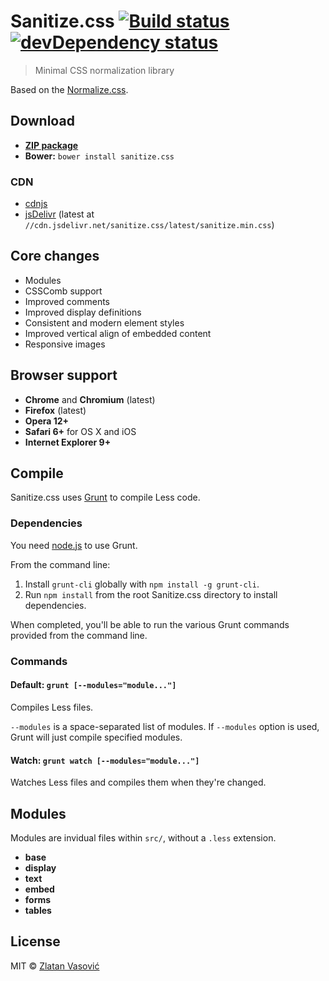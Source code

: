 # Sanitize.css [![Build status](https://travis-ci.org/ZDroid/sanitize.css.png?branch=master)](https://travis-ci.org/ZDroid/sanitize.css) [![devDependency status](https://david-dm.org/ZDroid/sanitize.css/dev-status.png?theme=shields.io)](https://david-dm.org/ZDroid/sanitize.css#info=devDependencies)

> Minimal CSS normalization library

Based on the [Normalize.css](https://github.com/necolas/normalize.css).

## Download

- [**ZIP package**](https://github.com/ZDroid/sanitize.css/archive/master.zip)
- **Bower:** `bower install sanitize.css`

### CDN

- [cdnjs](http://cdnjs.com/libraries/sanitize.css/)
- [jsDelivr](http://www.jsdelivr.com/#!sanitize.css) (latest at
`//cdn.jsdelivr.net/sanitize.css/latest/sanitize.min.css`)

## Core changes

- Modules
- CSSComb support
- Improved comments
- Improved display definitions
- Consistent and modern element styles
- Improved vertical align of embedded content
- Responsive images

## Browser support

- **Chrome** and **Chromium** (latest)
- **Firefox** (latest)
- **Opera 12+**
- **Safari 6+** for OS X and iOS
- **Internet Explorer 9+**

## Compile

Sanitize.css uses [Grunt](http://gruntjs.com) to compile Less code.

### Dependencies

You need [node.js](http://nodejs.org/download/) to use Grunt.

From the command line:

1. Install `grunt-cli` globally with `npm install -g grunt-cli`.
2. Run `npm install` from the root Sanitize.css directory to install
   dependencies.

When completed, you'll be able to run the various Grunt commands provided from
the command line.

### Commands

#### Default: `grunt [--modules="module..."]`

Compiles Less files.

`--modules` is a space-separated list of modules. If `--modules` option is
used, Grunt will just compile specified modules.

#### Watch: `grunt watch [--modules="module..."]`

Watches Less files and compiles them when they're changed.

## Modules

Modules are invidual files within `src/`, without a `.less` extension.

- **base**
- **display**
- **text**
- **embed**
- **forms**
- **tables**

## License

MIT &copy; [Zlatan Vasović](https://github.com/ZDroid)
